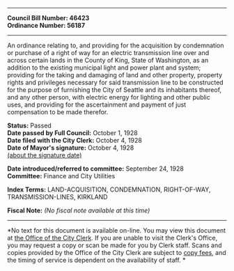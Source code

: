 * * * * *  
  
**Council Bill Number: [](#h0)[](#h2)46423**   
**Ordinance Number: 56187**  
  
* * * * *  
  
An ordinance relating to, and providing for the acquisition by condemnation or purchase of a right of way for an electric transmission line over and across certain lands in the County of King, State of Washington, as an addition to the existing municipal light and power plant and system; providing for the taking and damaging of land and other property, property rights and privileges necessary for said transmission line to be constructed for the purpose of furnishing the City of Seattle and its inhabitants thereof, and any other person, with electric energy for lighting and other public uses, and providing for the ascertainment and payment of just compensation to be made therefor.  
  
**Status:** Passed   
**Date passed by Full Council:** October 1, 1928   
**Date filed with the City Clerk:** October 4, 1928   
**Date of Mayor's signature:** October 4, 1928   
[(about the signature date)](/~public/approvaldate.htm)   
  
  
**Date introduced/referred to committee:** September 24, 1928   
**Committee:** Finance and City Utilities   
  
**Index Terms:** LAND-ACQUISITION, CONDEMNATION, RIGHT-OF-WAY, TRANSMISSION-LINES, KIRKLAND  
  
**Fiscal Note:** *(No fiscal note available at this time)*  
  
* * * * *  
  
*No text for this document is available on-line. You may view this document at [the Office of the City Clerk](http://www.seattle.gov/leg/clerk/contactUs.htm). If you are unable to visit the Clerk's Office, you may request a copy or scan be made for you by Clerk staff. Scans and copies provided by the Office of the City Clerk are subject to [copy fees](http://clerk.seattle.gov/~public/clerkfees.htm), and the timing of service is dependent on the availability of staff. *  
  
  
